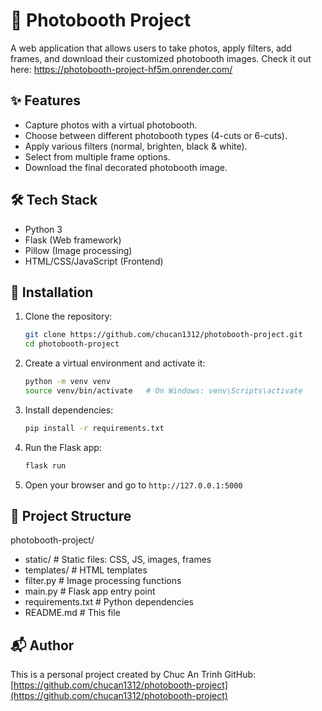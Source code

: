 # 📸 Photobooth Project

A web application that allows users to take photos, apply filters, add frames, and download their customized photobooth images.
Check it out here: https://photobooth-project-hf5m.onrender.com/

## ✨ Features

- Capture photos with a virtual photobooth.
- Choose between different photobooth types (4-cuts or 6-cuts).
- Apply various filters (normal, brighten, black & white).
- Select from multiple frame options.
- Download the final decorated photobooth image.

## 🛠️ Tech Stack

- Python 3
- Flask (Web framework)
- Pillow (Image processing)
- HTML/CSS/JavaScript (Frontend)

## 🚀 Installation

1. Clone the repository:
    ```bash
    git clone https://github.com/chucan1312/photobooth-project.git
    cd photobooth-project
    ```

2. Create a virtual environment and activate it:
    ```bash
    python -m venv venv
    source venv/bin/activate   # On Windows: venv\Scripts\activate
    ```

3. Install dependencies:
    ```bash
    pip install -r requirements.txt
    ```

4. Run the Flask app:
    ```bash
    flask run
    ```

5. Open your browser and go to `http://127.0.0.1:5000`

## 📁 Project Structure

photobooth-project/
- static/ # Static files: CSS, JS, images, frames
- templates/ # HTML templates
- filter.py # Image processing functions
- main.py # Flask app entry point
- requirements.txt # Python dependencies
- README.md # This file

## 📬 Author

This is a personal project created by Chuc An Trinh
GitHub: [https://github.com/chucan1312/photobooth-project](https://github.com/chucan1312/photobooth-project)
